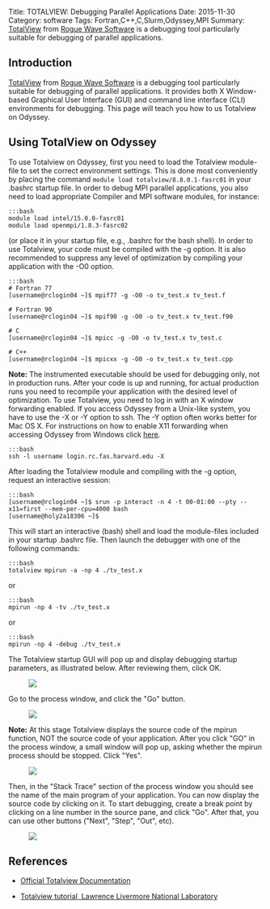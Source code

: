 Title: TOTALVIEW: Debugging Parallel Applications
Date: 2015-11-30
Category: software
Tags: Fortran,C++,C,Slurm,Odyssey,MPI
Summary: [TotalView](http://www.roguewave.com/products/totalview.aspx) from [Rogue Wave Software](http://www.roguewave.com/) is a debugging tool particularly suitable for debugging of parallel applications.

## Introduction

[TotalView](http://www.roguewave.com/products/totalview.aspx) from [Rogue Wave Software](http://www.roguewave.com/) is a debugging tool particularly suitable for debugging of parallel applications. It provides both X Window-based Graphical User Interface (GUI) and command line interface (CLI) environments for debugging. This page will teach you how to us Totalview on Odyssey.

## Using TotalView on Odyssey

To use Totalview on Odyssey, first you need to load the Totalview module-file to set the correct environment settings. This is done most conveniently by placing the command `module load totalview/8.8.0.1-fasrc01` in your .bashrc startup file. In order to debug MPI parallel applications, you also need to load appropriate Compiler and MPI software modules, for instance:

    :::bash
    module load intel/15.0.0-fasrc01
    module load openmpi/1.8.3-fasrc02

(or place it in your startup file, e.g., .bashrc for the bash shell). In order to use Totalview, your code must be compiled with the -g option. It is also recommended to suppress any level of optimization by compiling your application with the -O0 option.

    :::bash
    # Fortran 77
    [username@rclogin04 ~]$ mpif77 -g -O0 -o tv_test.x tv_test.f

    # Fortran 90
    [username@rclogin04 ~]$ mpif90 -g -O0 -o tv_test.x tv_test.f90

    # C
    [username@rclogin04 ~]$ mpicc -g -O0 -o tv_test.x tv_test.c

    # C++
    [username@rclogin04 ~]$ mpicxx -g -O0 -o tv_test.x tv_test.cpp

**Note:** The instrumented executable should be used for debugging only, not in production runs. After your code is up and running, for actual production runs you need to recompile your application with the desired level of optimization. To use Totalview, you need to log in with an X window forwarding enabled. If you access Odyssey from a Unix-like system, you have to use the -X or -Y option to ssh. The -Y option often works better for Mac OS X. For instructions on how to enable X11 forwarding when accessing Odyssey from Windows click [here](access-and-login.html#setup-x11-forwarding-for-lightweight-graphical-applications).

    :::bash
    ssh -l username login.rc.fas.harvard.edu -X

After loading the Totalview module and compiling with the -g option, request an interactive session:

    :::bash
    [username@rclogin04 ~]$ srun -p interact -n 4 -t 00-01:00 --pty --x11=first --mem-per-cpu=4000 bash
    [username@holy2a18306 ~]$

This will start an interactive (bash) shell and load the module-files included in your startup .bashrc file. Then launch the debugger with one of the following commands:

    :::bash
    totalview mpirun -a -np 4 ./tv_test.x

or

    :::bash
    mpirun -np 4 -tv ./tv_test.x

or

    :::bash
    mpirun -np 4 -debug ./tv_test.x

The Totalview startup GUI will pop up and display debugging startup parameters, as illustrated below. After reviewing them, click OK. 

<figure>
	<a class="img" href="/docs/images/tv_startup.jpg">
    		<img class="img-responsive" src="/docs/images/tv_startup.jpg"></img>
	</a>
    <figcaption></figcaption>
</figure>


Go to the process window, and click the "Go" button. 

<figure>
	<a class="img" href="/docs/images/tv_process.jpg">
    		<img class="img-responsive" src="/docs/images/tv_process.jpg"></img>
	</a>
    <figcaption></figcaption>
</figure>


**Note:** At this stage Totalview displays the source code of the mpirun function, NOT the source code of your application. After you click "GO" in the process window, a small window will pop up, asking whether the mpirun process should be stopped. Click "Yes". 

<figure>
	<a class="img" href="/docs/images/tv_stop.jpg">
    		<img class="img-responsive" src="/docs/images/tv_stop.jpg"></img>
	</a>
    <figcaption></figcaption>
</figure>


Then, in the "Stack Trace" section of the process window you should see the name of the main program of your application. You can now display the source code by clicking on it. To start debugging, create a break point by clicking on a line number in the source pane, and click "Go". After that, you can use other buttons ("Next", "Step", "Out", etc). 

<figure>
	<a class="img" href="/docs/images/tv_source.jpg">
    		<img class="img-responsive" src="/docs/images/tv_source.jpg"></img>
	</a>
    <figcaption></figcaption>
</figure>

## References

* [Official Totalview Documentation](http://www.roguewave.com/support/product-documentation/totalview-family.aspx#totalview) 

* [Totalview tutorial, Lawrence Livermore National Laboratory](https://computing.llnl.gov/tutorials/totalview/)